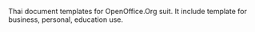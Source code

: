 Thai document templates for OpenOffice.Org suit. It include template for business, personal, education use.